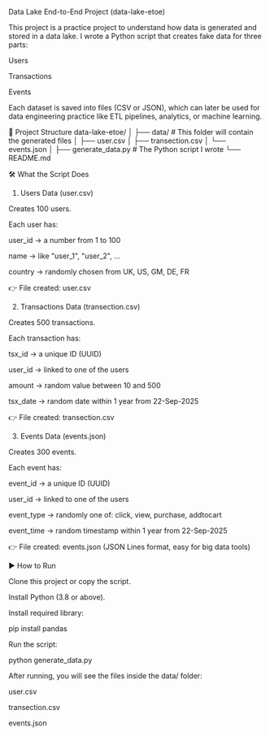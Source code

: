 Data Lake End-to-End Project (data-lake-etoe)

This project is a practice project to understand how data is generated and stored in a data lake.
I wrote a Python script that creates fake data for three parts:

Users

Transactions

Events

Each dataset is saved into files (CSV or JSON), which can later be used for data engineering practice like ETL pipelines, analytics, or machine learning.

📂 Project Structure
data-lake-etoe/
│
├── data/                 # This folder will contain the generated files
│   ├── user.csv
│   ├── transection.csv
│   └── events.json
│
├── generate_data.py      # The Python script I wrote
└── README.md

🛠️ What the Script Does
1. Users Data (user.csv)

Creates 100 users.

Each user has:

user_id → a number from 1 to 100

name → like "user_1", "user_2", …

country → randomly chosen from UK, US, GM, DE, FR

👉 File created: user.csv

2. Transactions Data (transection.csv)

Creates 500 transactions.

Each transaction has:

tsx_id → a unique ID (UUID)

user_id → linked to one of the users

amount → random value between 10 and 500

tsx_date → random date within 1 year from 22-Sep-2025

👉 File created: transection.csv

3. Events Data (events.json)

Creates 300 events.

Each event has:

event_id → a unique ID (UUID)

user_id → linked to one of the users

event_type → randomly one of: click, view, purchase, addtocart

event_time → random timestamp within 1 year from 22-Sep-2025

👉 File created: events.json (JSON Lines format, easy for big data tools)

▶️ How to Run

Clone this project or copy the script.

Install Python (3.8 or above).

Install required library:

pip install pandas


Run the script:

python generate_data.py


After running, you will see the files inside the data/ folder:

user.csv

transection.csv

events.json